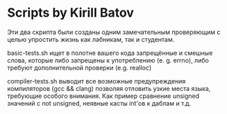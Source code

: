 # Scripts by Kirill Batov

Эти два скрипта были созданы одним замечательным проверяющим с целью упростить жизнь как лабникам, так и студентам.  

basic-tests.sh ищет в полотне вашего кода запрещённые и смешные слова, которые либо запрещены к употреблению (e. g. errno), либо требуют дополнительной проверки (e.g. realloc)


compiler-tests.sh выводит все возможные предупреждения компиляторов (gcc && clang) позволяя отловить узкие места языка, требующие особого внимания. Как пример сравнение unsigned значений c not unsigned, неявные касты  int'ов к даблам и т.д.  